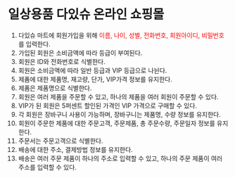 # 일상용품 다있슈 온라인 쇼핑몰

1. 다있슈 마트에 회원가입을 위해 <span style="color:red">이름, 나이, 성별, 전화번호, 회원아이디, 비밀번호</span>를 입력한다.
2. 가입된 회원은 소비금액에 따라 등급이 부여된다.
3. 회원은 ID와 전화번호로 식별한다.
4. 회원은 소비금액에 따라 일반 등급과 VIP 등급으로 나뉜다.
5. 제품에 대한 제품명, 재고량, 단가, VIP가격 정보를 유지한다.
6. 제품은 제품명으로 식별한다.
7. 회원은 여러 제품을 주문할 수 있고, 하나의 제품을 여러 회원이 주문할 수 있다.
8. VIP가 된 회원은 5퍼센트 할인된 가격인 VIP 가격으로 구매할 수 있다.
9. 각 회원은 장바구니 사용이 가능하며, 장바구니는 제품명, 수량 정보를 유지한다.
10. 회원이 주문한 제품에 대한 주문고객, 주문제품, 총 주문수량, 주문일자 정보를 유지한다.
11. 주문서는 주문고객으로 식별한다.
12. 배송에 대한 주소, 결제방법 정보를 유지한다.
13. 배송은 여러 주문 제품이 하나의 주소로 입력할 수 있고, 하나의 주문 제품이 여러 주소를 입력할 수 있다.
